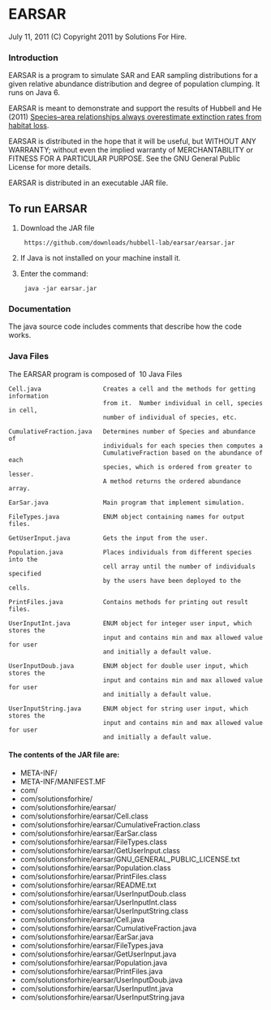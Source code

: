 # EARSAR #

July 11, 2011
(C) Copyright 2011 by Solutions For Hire.

### Introduction

EARSAR is a program to simulate SAR and EAR sampling distributions for a given 
relative abundance distribution and degree of population clumping. It runs on 
Java 6.  

EARSAR is meant to demonstrate and support the results of Hubbell and He (2011) [Species–area relationships always overestimate extinction rates from habitat loss](http://www.nature.com/nature/journal/v473/n7347/full/nature09985.html).


EARSAR is distributed in the hope that it will be useful, but WITHOUT ANY 
WARRANTY; without even the implied warranty of MERCHANTABILITY or FITNESS FOR A PARTICULAR PURPOSE.  See the GNU General Public License for more details.

EARSAR is distributed in an executable JAR file.

## To run EARSAR

1. Download the JAR file
    
        https://github.com/downloads/hubbell-lab/earsar/earsar.jar
    
1. If Java is not installed on your machine install it.
1. Enter the command: 

        java -jar earsar.jar

### Documentation 

The java source code includes comments that describe how the code works.

### Java Files

The EARSAR program is composed of  10 Java Files 

    Cell.java                 Creates a cell and the methods for getting information
                              from it.  Number individual in cell, species in cell, 
                              number of individual of species, etc.
                              
    CumulativeFraction.java   Determines number of Species and abundance of 
                              individuals for each species then computes a 
                              CumulativeFraction based on the abundance of each 
                              species, which is ordered from greater to lesser.
                              A method returns the ordered abundance array.
                              
    EarSar.java	              Main program that implement simulation.
    
    FileTypes.java	          ENUM object containing names for output files.
    
    GetUserInput.java	      Gets the input from the user.
    
    Population.java           Places individuals from different species into the 
                              cell array until the number of individuals specified 
                              by the users have been deployed to the cells.
                              
    PrintFiles.java           Contains methods for printing out result files.
    
    UserInputInt.java	      ENUM object for integer user input, which stores the 
                              input and contains min and max allowed value for user 
                              and initially a default value.
                              
    UserInputDoub.java        ENUM object for double user input, which stores the 
                              input and contains min and max allowed value for user
                              and initially a default value.
                              
    UserInputString.java      ENUM object for string user input, which stores the 
                              input and contains min and max allowed value for user
                              and initially a default value.

#### The contents of the JAR file are:

* META-INF/
* META-INF/MANIFEST.MF
* com/
* com/solutionsforhire/
* com/solutionsforhire/earsar/
* com/solutionsforhire/earsar/Cell.class
* com/solutionsforhire/earsar/CumulativeFraction.class
* com/solutionsforhire/earsar/EarSar.class
* com/solutionsforhire/earsar/FileTypes.class
* com/solutionsforhire/earsar/GetUserInput.class
* com/solutionsforhire/earsar/GNU_GENERAL_PUBLIC_LICENSE.txt
* com/solutionsforhire/earsar/Population.class
* com/solutionsforhire/earsar/PrintFiles.class
* com/solutionsforhire/earsar/README.txt
* com/solutionsforhire/earsar/UserInputDoub.class
* com/solutionsforhire/earsar/UserInputInt.class
* com/solutionsforhire/earsar/UserInputString.class
* com/solutionsforhire/earsar/Cell.java
* com/solutionsforhire/earsar/CumulativeFraction.java
* com/solutionsforhire/earsar/EarSar.java
* com/solutionsforhire/earsar/FileTypes.java
* com/solutionsforhire/earsar/GetUserInput.java
* com/solutionsforhire/earsar/Population.java
* com/solutionsforhire/earsar/PrintFiles.java
* com/solutionsforhire/earsar/UserInputDoub.java
* com/solutionsforhire/earsar/UserInputInt.java
* com/solutionsforhire/earsar/UserInputString.java
